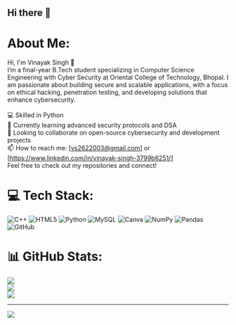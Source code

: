 ## Hi there 👋
# About Me:
Hi, I'm Vinayak Singh 👋<br>I’m a final-year B.Tech student specializing in Computer Science Engineering with Cyber Security at Oriental College of Technology, Bhopal. I am passionate about building secure and scalable applications, with a focus on ethical hacking, penetration testing, and developing solutions that enhance cybersecurity.<br><br>💻 Skilled in Python<br>🌱 Currently learning advanced security protocols and DSA<br>👯 Looking to collaborate on open-source cybersecurity and development projects<br>📫 How to reach me: [vs2622003@gmail.com] or [https://www.linkedin.com/in/vinayak-singh-3799b6251/]<br>Feel free to check out my repositories and connect!


# 💻 Tech Stack:
![C++](https://img.shields.io/badge/c++-%2300599C.svg?style=plastic&logo=c%2B%2B&logoColor=white) ![HTML5](https://img.shields.io/badge/html5-%23E34F26.svg?style=plastic&logo=html5&logoColor=white) ![Python](https://img.shields.io/badge/python-3670A0?style=plastic&logo=python&logoColor=ffdd54) ![MySQL](https://img.shields.io/badge/mysql-4479A1.svg?style=plastic&logo=mysql&logoColor=white) ![Canva](https://img.shields.io/badge/Canva-%2300C4CC.svg?style=plastic&logo=Canva&logoColor=white) ![NumPy](https://img.shields.io/badge/numpy-%23013243.svg?style=plastic&logo=numpy&logoColor=white) ![Pandas](https://img.shields.io/badge/pandas-%23150458.svg?style=plastic&logo=pandas&logoColor=white) ![GitHub](https://img.shields.io/badge/github-%23121011.svg?style=plastic&logo=github&logoColor=white)
# 📊 GitHub Stats:
![](https://github-readme-stats.vercel.app/api?username=vinayaksingh262&theme=transparent&hide_border=false&include_all_commits=true&count_private=true)<br/>
![](https://github-readme-streak-stats.herokuapp.com/?user=vinayaksingh262&theme=transparent&hide_border=false)<br/>
![](https://github-readme-stats.vercel.app/api/top-langs/?username=vinayaksingh262&theme=transparent&hide_border=false&include_all_commits=true&count_private=true&layout=compact)

---
[![](https://visitcount.itsvg.in/api?id=vinayaksingh262&icon=0&color=0)](https://visitcount.itsvg.in)

<!-- Proudly created with GPRM ( https://gprm.itsvg.in ) -->

<!--
**vinayaksingh262/vinayaksingh262** is a ✨ _special_ ✨ repository because its `README.md` (this file) appears on your GitHub profile.

Here are some ideas to get you started:

- 🔭 I’m currently working on ...
- 🌱 I’m currently learning ...
- 👯 I’m looking to collaborate on ...
- 🤔 I’m looking for help with ...
- 💬 Ask me about ...
- 📫 How to reach me: ...
- 😄 Pronouns: ...
- ⚡ Fun fact: ...
-->
